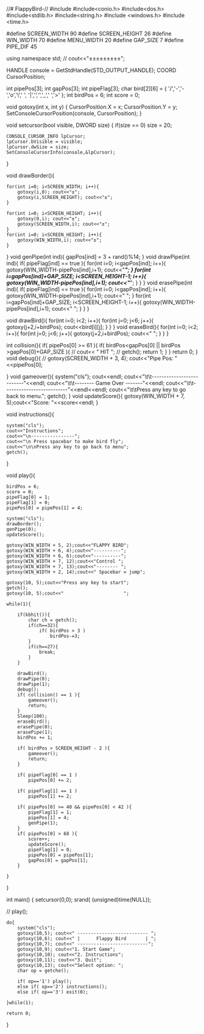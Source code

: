 //# FlappyBird-//
#include<iostream>
#include<conio.h>
#include<dos.h>
#include<stdlib.h>
#include<string.h>
#include <windows.h>
#include <time.h>

#define SCREEN_WIDTH 90
#define SCREEN_HEIGHT 26
#define WIN_WIDTH 70
#define MENU_WIDTH 20
#define GAP_SIZE 7
#define PIPE_DIF 45

using namespace std;
//		cout<<"±±±±±±±±±";

HANDLE console = GetStdHandle(STD_OUTPUT_HANDLE);
COORD CursorPosition;

int pipePos[3];
int gapPos[3];
int pipeFlag[3];
char bird[2][6] = { '/','-','-','o','\\',' ',
					'|','_','_','_',' ','>' };
int birdPos = 6;
int score = 0;

void gotoxy(int x, int y)
{
	CursorPosition.X = x;
	CursorPosition.Y = y;
	SetConsoleCursorPosition(console, CursorPosition);
}

void setcursor(bool visible, DWORD size)
{
	if(size == 0)
		size = 20;

	CONSOLE_CURSOR_INFO lpCursor;
	lpCursor.bVisible = visible;
	lpCursor.dwSize = size;
	SetConsoleCursorInfo(console,&lpCursor);
}

void drawBorder(){

	for(int i=0; i<SCREEN_WIDTH; i++){
		gotoxy(i,0); cout<<"±";
		gotoxy(i,SCREEN_HEIGHT); cout<<"±";
	}

	for(int i=0; i<SCREEN_HEIGHT; i++){
		gotoxy(0,i); cout<<"±";
		gotoxy(SCREEN_WIDTH,i); cout<<"±";
	}
	for(int i=0; i<SCREEN_HEIGHT; i++){
		gotoxy(WIN_WIDTH,i); cout<<"±";
	}
}
void genPipe(int ind){
	gapPos[ind] = 3 + rand()%14;
}
void drawPipe(int ind){
	if( pipeFlag[ind] == true ){
		for(int i=0; i<gapPos[ind]; i++){
			gotoxy(WIN_WIDTH-pipePos[ind],i+1); cout<<"***";
		}
		for(int i=gapPos[ind]+GAP_SIZE; i<SCREEN_HEIGHT-1; i++){
			gotoxy(WIN_WIDTH-pipePos[ind],i+1); cout<<"***";
		}
	}
}
void erasePipe(int ind){
	if( pipeFlag[ind] == true ){
		for(int i=0; i<gapPos[ind]; i++){
			gotoxy(WIN_WIDTH-pipePos[ind],i+1); cout<<"   ";
		}
		for(int i=gapPos[ind]+GAP_SIZE; i<SCREEN_HEIGHT-1; i++){
			gotoxy(WIN_WIDTH-pipePos[ind],i+1); cout<<"   ";
		}
	}
}

void drawBird(){
	for(int i=0; i<2; i++){
		for(int j=0; j<6; j++){
			gotoxy(j+2,i+birdPos); cout<<bird[i][j];
		}
	}
}
void eraseBird(){
	for(int i=0; i<2; i++){
		for(int j=0; j<6; j++){
			gotoxy(j+2,i+birdPos); cout<<" ";
		}
	}
}

int collision(){
	if( pipePos[0] >= 61  ){
		if( birdPos<gapPos[0] || birdPos >gapPos[0]+GAP_SIZE ){
//			cout<< " HIT ";
//			getch();
			return 1;
		}
	}
	return 0;
}
void debug(){
//	gotoxy(SCREEN_WIDTH + 3, 4); cout<<"Pipe Pos: "<<pipePos[0];

}
void gameover(){
	system("cls");
	cout<<endl;
	cout<<"\t\t--------------------------"<<endl;
	cout<<"\t\t-------- Game Over -------"<<endl;
	cout<<"\t\t--------------------------"<<endl<<endl;
	cout<<"\t\tPress any key to go back to menu.";
	getch();
}
void updateScore(){
	gotoxy(WIN_WIDTH + 7, 5);cout<<"Score: "<<score<<endl;
}

void instructions(){

	system("cls");
	cout<<"Instructions";
	cout<<"\n----------------";
	cout<<"\n Press spacebar to make bird fly";
	cout<<"\n\nPress any key to go back to menu";
	getch();
}

void play(){

	birdPos = 6;
	score = 0;
	pipeFlag[0] = 1;
	pipeFlag[1] = 0;
	pipePos[0] = pipePos[1] = 4;

	system("cls");
	drawBorder();
	genPipe(0);
	updateScore();

	gotoxy(WIN_WIDTH + 5, 2);cout<<"FLAPPY BIRD";
	gotoxy(WIN_WIDTH + 6, 4);cout<<"----------";
	gotoxy(WIN_WIDTH + 6, 6);cout<<"----------";
	gotoxy(WIN_WIDTH + 7, 12);cout<<"Control ";
	gotoxy(WIN_WIDTH + 7, 13);cout<<"-------- ";
	gotoxy(WIN_WIDTH + 2, 14);cout<<" Spacebar = jump";

	gotoxy(10, 5);cout<<"Press any key to start";
	getch();
	gotoxy(10, 5);cout<<"                      ";

	while(1){

		if(kbhit()){
			char ch = getch();
			if(ch==32){
				if( birdPos > 3 )
					birdPos-=3;
			}
			if(ch==27){
				break;
			}
		}

		drawBird();
		drawPipe(0);
		drawPipe(1);
		debug();
		if( collision() == 1 ){
			gameover();
			return;
		}
		Sleep(100);
		eraseBird();
		erasePipe(0);
		erasePipe(1);
		birdPos += 1;

		if( birdPos > SCREEN_HEIGHT - 2 ){
			gameover();
			return;
		}

		if( pipeFlag[0] == 1 )
			pipePos[0] += 2;

		if( pipeFlag[1] == 1 )
			pipePos[1] += 2;

		if( pipePos[0] >= 40 && pipePos[0] < 42 ){
			pipeFlag[1] = 1;
			pipePos[1] = 4;
			genPipe(1);
		}
		if( pipePos[0] > 68 ){
			score++;
			updateScore();
			pipeFlag[1] = 0;
			pipePos[0] = pipePos[1];
			gapPos[0] = gapPos[1];
		}

	}

}

int main()
{
	setcursor(0,0);
	srand( (unsigned)time(NULL));

//	play();

	do{
		system("cls");
		gotoxy(10,5); cout<<" -------------------------- ";
		gotoxy(10,6); cout<<" |      Flappy Bird       | ";
		gotoxy(10,7); cout<<" --------------------------";
		gotoxy(10,9); cout<<"1. Start Game";
		gotoxy(10,10); cout<<"2. Instructions";
		gotoxy(10,11); cout<<"3. Quit";
		gotoxy(10,13); cout<<"Select option: ";
		char op = getche();

		if( op=='1') play();
		else if( op=='2') instructions();
		else if( op=='3') exit(0);

	}while(1);

	return 0;
}
